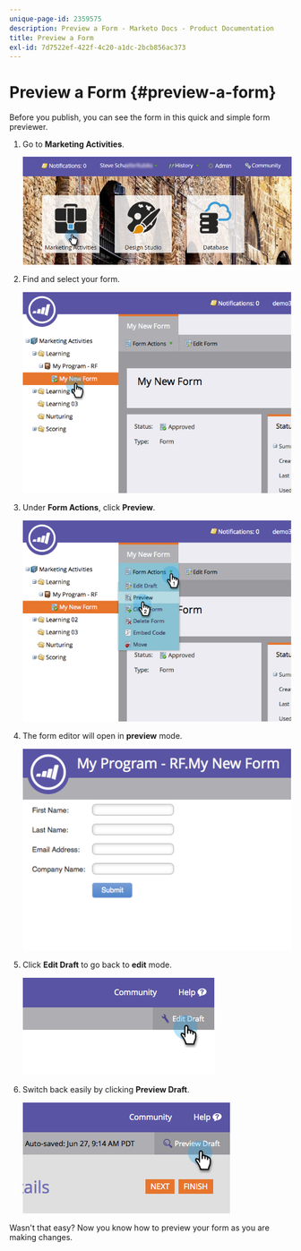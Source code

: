 ```yaml
---
unique-page-id: 2359575
description: Preview a Form - Marketo Docs - Product Documentation
title: Preview a Form
exl-id: 7d7522ef-422f-4c20-a1dc-2bcb856ac373
---
```

# Preview a Form {#preview-a-form}

Before you publish, you can see the form in this quick and simple form previewer.

1. Go to **Marketing Activities**.

   ![](assets/login-marketing-activities-6.png)

1. Find and select your form.

   ![](assets/image2014-9-15-17-3a45-3a51.png)

1. Under **Form Actions**, click **Preview**.

   ![](assets/image2014-9-15-17-3a46-3a9.png)

1. The form editor will open in **preview** mode.

   ![](assets/image2014-9-15-17-3a46-3a17.png)

1. Click **Edit Draft** to go back to **edit** mode.

   ![](assets/image2014-9-15-17-3a46-3a37.png)

1. Switch back easily by clicking **Preview Draft**.

   ![](assets/image2014-9-15-17-3a46-3a45.png)

Wasn't that easy? Now you know how to preview your form as you are making changes.

